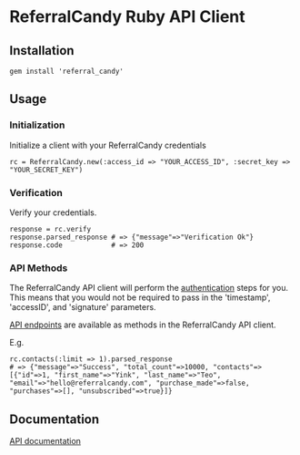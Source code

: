 # ReferralCandy Ruby API Client

## Installation

    gem install 'referral_candy'

## Usage

### Initialization

Initialize a client with your ReferralCandy credentials

    rc = ReferralCandy.new(:access_id => "YOUR_ACCESS_ID", :secret_key => "YOUR_SECRET_KEY")

### Verification

Verify your credentials.

    response = rc.verify
    response.parsed_response # => {"message"=>"Verification Ok"}
    response.code            # => 200

### API Methods

The ReferralCandy API client will perform the [authentication](http://www.referralcandy.com/api#authentication) steps for you.
This means that you would not be required to pass in the 'timestamp', 'accessID', and 'signature' parameters.

[API endpoints](http://www.referralcandy.com/api) are available as methods in the ReferralCandy API client.

E.g.

    rc.contacts(:limit => 1).parsed_response
    # => {"message"=>"Success", "total_count"=>10000, "contacts"=>[{"id"=>1, "first_name"=>"Yink", "last_name"=>"Teo", "email"=>"hello@referralcandy.com", "purchase_made"=>false, "purchases"=>[], "unsubscribed"=>true}]}

## Documentation
[API documentation](http://www.referralcandy.com/api)
